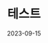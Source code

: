 ---
title:  "테스트"
excerpt: "정리 전 자료"
excerpt_separator: "<!--more-->"
categories:
  - ing
tags:
  - Nothing

toc: true
toc_sticky: true
 
font-family: $happiness

date: 2023-09-15
last_modified_at: 2023-09-15
---